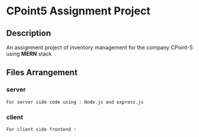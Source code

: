# CPoint5 Assignment Project

## Description
An assignment project of inventory management for the company CPoint-5 using **MERN** stack

## Files Arrangement

### server
    For server side code using : Node.js and express.js

### client
    For client side frontend : 
    

